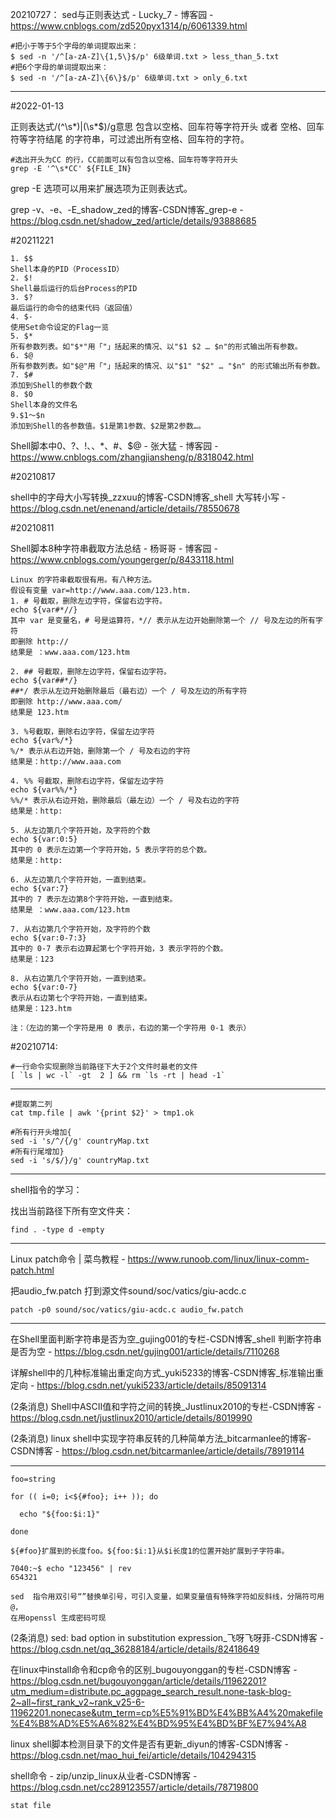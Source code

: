 
20210727：
sed与正则表达式 - Lucky_7 - 博客园 - https://www.cnblogs.com/zd520pyx1314/p/6061339.html
```
#把小于等于5个字母的单词提取出来：
$ sed -n '/^[a-zA-Z]\{1,5\}$/p' 6级单词.txt > less_than_5.txt
#把6个字母的单词提取出来：
$ sed -n '/^[a-zA-Z]\{6\}$/p' 6级单词.txt > only_6.txt
```
---

#2022-01-13

正则表达式/(^\s*)|(\s*$)/g意思
包含以空格、回车符等字符开头 或者 空格、回车符等字符结尾 的字符串，可过滤出所有空格、回车符的字符。

```shell
#选出开头为CC 的行，CC前面可以有包含以空格、回车符等字符开头
grep -E '^\s*CC' ${FILE_IN}
```

grep -E 选项可以用来扩展选项为正则表达式。

grep -v、-e、-E_shadow_zed的博客-CSDN博客_grep-e - https://blog.csdn.net/shadow_zed/article/details/93888685

#20211221

```
1. $$
Shell本身的PID（ProcessID）
2. $!
Shell最后运行的后台Process的PID
3. $?
最后运行的命令的结束代码（返回值）
4. $-
使用Set命令设定的Flag一览
5. $*
所有参数列表。如"$*"用「"」括起来的情况、以"$1 $2 … $n"的形式输出所有参数。
6. $@
所有参数列表。如"$@"用「"」括起来的情况、以"$1" "$2" … "$n" 的形式输出所有参数。
7. $#
添加到Shell的参数个数
8. $0
Shell本身的文件名
9.$1～$n
添加到Shell的各参数值。$1是第1参数、$2是第2参数…。
```

Shell脚本中$0、$?、$!、$、$*、$#、$@ - 张大猛 - 博客园 - https://www.cnblogs.com/zhangjiansheng/p/8318042.html

#20210817

shell中的字母大小写转换_zzxuu的博客-CSDN博客_shell 大写转小写 - https://blog.csdn.net/enenand/article/details/78550678

#20210811

Shell脚本8种字符串截取方法总结 - 杨哥哥 - 博客园 - https://www.cnblogs.com/youngerger/p/8433118.html

```
Linux 的字符串截取很有用。有八种方法。
假设有变量 var=http://www.aaa.com/123.htm.
1. # 号截取，删除左边字符，保留右边字符。
echo ${var#*//}
其中 var 是变量名，# 号是运算符，*// 表示从左边开始删除第一个 // 号及左边的所有字符
即删除 http://
结果是 ：www.aaa.com/123.htm

2. ## 号截取，删除左边字符，保留右边字符。
echo ${var##*/}
##*/ 表示从左边开始删除最后（最右边）一个 / 号及左边的所有字符
即删除 http://www.aaa.com/
结果是 123.htm

3. %号截取，删除右边字符，保留左边字符
echo ${var%/*}
%/* 表示从右边开始，删除第一个 / 号及右边的字符
结果是：http://www.aaa.com

4. %% 号截取，删除右边字符，保留左边字符
echo ${var%%/*}
%%/* 表示从右边开始，删除最后（最左边）一个 / 号及右边的字符
结果是：http:

5. 从左边第几个字符开始，及字符的个数
echo ${var:0:5}
其中的 0 表示左边第一个字符开始，5 表示字符的总个数。
结果是：http:

6. 从左边第几个字符开始，一直到结束。
echo ${var:7}
其中的 7 表示左边第8个字符开始，一直到结束。
结果是 ：www.aaa.com/123.htm

7. 从右边第几个字符开始，及字符的个数
echo ${var:0-7:3}
其中的 0-7 表示右边算起第七个字符开始，3 表示字符的个数。
结果是：123

8. 从右边第几个字符开始，一直到结束。
echo ${var:0-7}
表示从右边第七个字符开始，一直到结束。
结果是：123.htm

注：（左边的第一个字符是用 0 表示，右边的第一个字符用 0-1 表示）
```

#20210714:

```shell
#一行命令实现删除当前路径下大于2个文件时最老的文件
[ `ls | wc -l` -gt  2 ] && rm `ls -rt | head -1`
```



---

```
#提取第二列
cat tmp.file | awk '{print $2}' > tmp1.ok

#所有行开头增加{
sed -i 's/^/{/g' countryMap.txt
#所有行尾增加}
sed -i 's/$/}/g' countryMap.txt 
```



---

shell指令的学习：

找出当前路径下所有空文件夹：

```
find . -type d -empty
```

---

Linux patch命令 | 菜鸟教程 - https://www.runoob.com/linux/linux-comm-patch.html

把audio_fw.patch 打到源文件sound/soc/vatics/giu-acdc.c

```
patch -p0 sound/soc/vatics/giu-acdc.c audio_fw.patch
```

---

在Shell里面判断字符串是否为空_gujing001的专栏-CSDN博客_shell 判断字符串是否为空 - https://blog.csdn.net/gujing001/article/details/7110268

详解shell中的几种标准输出重定向方式_yuki5233的博客-CSDN博客_标准输出重定向 - https://blog.csdn.net/yuki5233/article/details/85091314

(2条消息) Shell中ASCII值和字符之间的转换_Justlinux2010的专栏-CSDN博客 - https://blog.csdn.net/justlinux2010/article/details/8019990

(2条消息) linux shell中实现字符串反转的几种简单方法_bitcarmanlee的博客-CSDN博客 - https://blog.csdn.net/bitcarmanlee/article/details/78919114

---

```shell
foo=string

for (( i=0; i<${#foo}; i++ )); do

  echo "${foo:$i:1}"

done

${#foo}扩展到的长度foo。${foo:$i:1}从$i长度1的位置开始扩展到子字符串。
```



```
7040:~$ echo "123456" | rev
654321
```



```
sed  指令用双引号“”替换单引号，可引入变量，如果变量值有特殊字符如反斜线，分隔符可用@，
在用openssl 生成密码可现
```

(2条消息) sed: bad option in substitution expression_飞呀飞呀菲-CSDN博客 - https://blog.csdn.net/qq_36288184/article/details/82418649

在linux中install命令和cp命令的区别_bugouyonggan的专栏-CSDN博客 - https://blog.csdn.net/bugouyonggan/article/details/11962201?utm_medium=distribute.pc_aggpage_search_result.none-task-blog-2~all~first_rank_v2~rank_v25-6-11962201.nonecase&utm_term=cp%E5%91%BD%E4%BB%A4%20makefile%E4%B8%AD%E5%A6%82%E4%BD%95%E4%BD%BF%E7%94%A8

linux shell脚本检测目录下的文件是否有更新_diyun的博客-CSDN博客 - https://blog.csdn.net/mao_hui_fei/article/details/104294315

shell命令 - zip/unzip_linux从业者-CSDN博客 - https://blog.csdn.net/cc289123557/article/details/78719800

```
stat file
```

